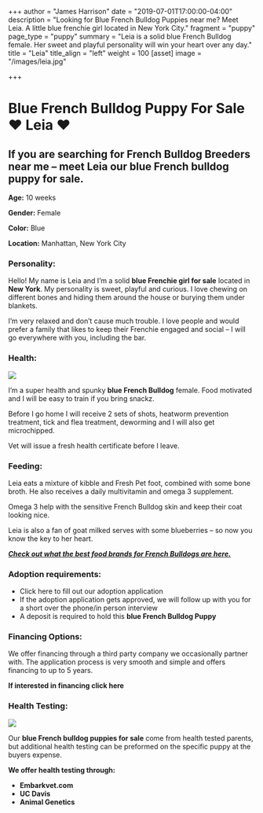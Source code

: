 +++
author = "James Harrison"
date = "2019-07-01T17:00:00-04:00"
description = "Looking for Blue French Bulldog Puppies near me? Meet Leia. A little blue frenchie girl located in New York City."
fragment = "puppy"
page_type = "puppy"
summary = "Leia is a solid blue French Bulldog female. Her sweet and playful personality will win your heart over any day."
title = "Leia"
title_align = "left"
weight = 100
[asset]
image = "/images/leia.jpg"

+++
# **Blue French Bulldog Puppy For Sale** ♥ Leia ♥

## If you are searching for **French Bulldog Breeders near me** – meet  Leia our **blue French bulldog puppy for sale.**

**Age:** 10 weeks

**Gender:** Female

**Color:** Blue

**Location:** Manhattan, New York City

### **Personality:** 

Hello! My name is Leia and I’m a solid **blue Frenchie girl for sale** located in **New York**. My personality is sweet, playful and curious. I love chewing on different bones and hiding them around the house or burying them under blankets.

I’m very relaxed and don’t cause much trouble. I love people and would prefer a family that likes to keep their Frenchie engaged and social – I will go everywhere with you, including the bar.

### **Health:** 

![](/images/blue-french-bulldog-puppy.jpg)

I’m a super health and spunky **blue French Bulldog** female. Food motivated and I will be easy to train if you bring snackz.

Before I go home I will receive 2 sets of shots, heatworm prevention treatment, tick and flea treatment, deworming and I will also get microchipped.

Vet will issue a fresh health certificate before I leave.

### **Feeding:** 

Leia eats a mixture of kibble and Fresh Pet foot, combined with some bone broth. He also receives a daily multivitamin and omega 3 supplement.

Omega 3 help with the sensitive French Bulldog skin and keep their coat looking nice.

Leia is also a fan of goat milked serves with some blueberries – so now you know the key to her heart.

[**_Check out what the best food brands for French Bulldogs are here._**](https://ethicalfrenchie.com/blog/french-bulldog-care-13-best-dog-food-brands/ "Best French Bulldog Brands")

### **Adoption requirements**:

* Click here to fill out our adoption application
* If the adoption application gets approved, we will follow up with you for a short over the phone/in person interview
* A deposit is required to hold this **blue French Bulldog Puppy**

### **Financing Options:**

We offer financing through a third party company we occasionally partner with. The application process is very smooth and simple and offers financing to up to 5 years.

**If interested in financing click here**

### **Health Testing:**

![](/images/Blue-french-bulldog-puppy-new-york.jpg)

Our **blue French bulldog puppies for sale** come from health tested parents, but additional health testing can be preformed on the specific puppy at the buyers expense.

**We offer health testing through:**

* **Embarkvet.com**
* **UC Davis**
* **Animal Genetics**